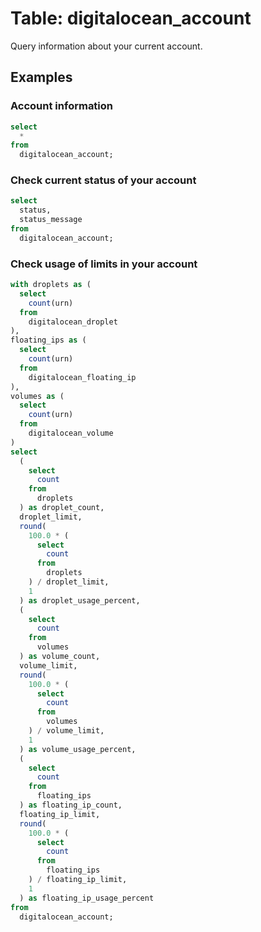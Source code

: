 # Table: digitalocean_account

Query information about your current account.

## Examples

### Account information

```sql
select
  *
from
  digitalocean_account;
```

### Check current status of your account

```sql
select
  status,
  status_message
from
  digitalocean_account;
```

### Check usage of limits in your account

```sql
with droplets as (
  select
    count(urn)
  from
    digitalocean_droplet
),
floating_ips as (
  select
    count(urn)
  from
    digitalocean_floating_ip
),
volumes as (
  select
    count(urn)
  from
    digitalocean_volume
)
select
  (
    select
      count
    from
      droplets
  ) as droplet_count,
  droplet_limit,
  round(
    100.0 * (
      select
        count
      from
        droplets
    ) / droplet_limit,
    1
  ) as droplet_usage_percent,
  (
    select
      count
    from
      volumes
  ) as volume_count,
  volume_limit,
  round(
    100.0 * (
      select
        count
      from
        volumes
    ) / volume_limit,
    1
  ) as volume_usage_percent,
  (
    select
      count
    from
      floating_ips
  ) as floating_ip_count,
  floating_ip_limit,
  round(
    100.0 * (
      select
        count
      from
        floating_ips
    ) / floating_ip_limit,
    1
  ) as floating_ip_usage_percent
from
  digitalocean_account;
```
